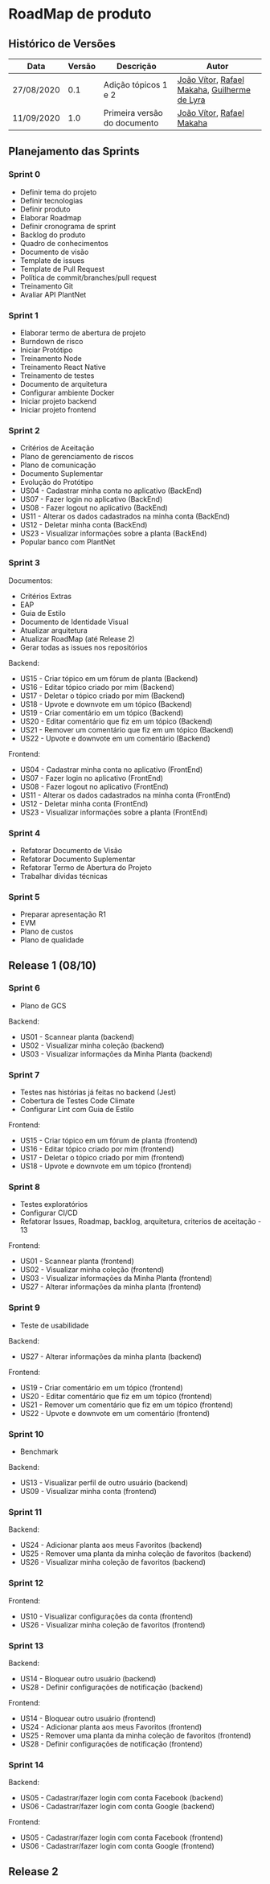 # RoadMap de produto

## Histórico de Versões

|Data           |Versão     |Descrição          |Autor                   |
| ----------------------------| --------------------------- | ------------------------------------  | ----------------------|
|27/08/2020|0.1| Adição tópicos 1 e 2 |[João Vítor](http://github.com/joaovitorml), [Rafael Makaha](http://github.com/rafaelmakaha), [Guilherme de Lyra](http://github.com/guilhermedlyra) |
|11/09/2020|1.0| Primeira versão do documento |[João Vítor](http://github.com/joaovitorml), [Rafael Makaha](http://github.com/rafaelmakaha) |

## Planejamento das Sprints

### Sprint 0

* Definir tema do projeto
* Definir tecnologias
* Definir produto
* Elaborar Roadmap
* Definir cronograma de sprint
* Backlog do produto
* Quadro de conhecimentos
* Documento de visão
* Template de issues
* Template de Pull Request
* Política de commit/branches/pull request
* Treinamento Git
* Avaliar API PlantNet
  
### Sprint 1

* Elaborar termo de abertura de projeto
* Burndown de risco
* Iniciar Protótipo
* Treinamento Node
* Treinamento React Native
* Treinamento de testes
* Documento de arquitetura
* Configurar ambiente Docker
* Iniciar projeto backend
* Iniciar projeto frontend
  
### Sprint 2

* Critérios de Aceitação
* Plano de gerenciamento de riscos
* Plano de comunicação
* Documento Suplementar
* Evolução do Protótipo
* US04 - Cadastrar minha conta no aplicativo (BackEnd)
* US07 - Fazer login no aplicativo (BackEnd)
* US08 - Fazer logout no aplicativo (BackEnd)
* US11 - Alterar os dados cadastrados na minha conta (BackEnd)
* US12 - Deletar minha conta (BackEnd)
* US23 - Visualizar informações sobre a planta (BackEnd)
* Popular banco com PlantNet

### Sprint 3

Documentos:

* Critérios Extras
* EAP
* Guia de Estilo
* Documento de Identidade Visual
* Atualizar arquitetura
* Atualizar RoadMap (até Release 2)
* Gerar todas as issues nos repositórios

Backend:

* US15 - Criar tópico em um fórum de planta (Backend)
* US16 - Editar tópico criado por mim (Backend)
* US17 - Deletar o tópico criado por mim (Backend)
* US18 - Upvote e downvote em um tópico (Backend)
* US19 - Criar comentário em um tópico (Backend)
* US20 - Editar comentário que fiz em um tópico (Backend)
* US21 - Remover um comentário que fiz em um tópico (Backend)
* US22 - Upvote e downvote em um comentário (Backend)

Frontend:

* US04 - Cadastrar minha conta no aplicativo (FrontEnd)
* US07 - Fazer login no aplicativo (FrontEnd)
* US08 - Fazer logout no aplicativo (FrontEnd)
* US11 - Alterar os dados cadastrados na minha conta (FrontEnd)
* US12 - Deletar minha conta (FrontEnd)
* US23 - Visualizar informações sobre a planta (FrontEnd)

### Sprint 4

* Refatorar Documento de Visão
* Refatorar Documento Suplementar
* Refatorar Termo de Abertura do Projeto
* Trabalhar dívidas técnicas

### Sprint 5

* Preparar apresentação R1
* EVM
* Plano de custos
* Plano de qualidade

## Release 1 (08/10)

### Sprint 6

* Plano de GCS

Backend:

* US01 - Scannear planta (backend)
* US02 - Visualizar minha coleção (backend)
* US03 - Visualizar informações da Minha Planta (backend)

### Sprint 7

* Testes nas histórias já feitas no backend (Jest)
* Cobertura de Testes Code Climate
* Configurar Lint com Guia de Estilo

Frontend:

* US15 - Criar tópico em um fórum de planta (frontend)
* US16 - Editar tópico criado por mim (frontend)
* US17 - Deletar o tópico criado por mim (frontend)
* US18 - Upvote e downvote em um tópico (frontend)

### Sprint 8

* Testes exploratórios
* Configurar CI/CD
* Refatorar Issues, Roadmap, backlog, arquitetura, criterios de aceitação - 13

Frontend:

* US01 - Scannear planta (frontend)
* US02 - Visualizar minha coleção (frontend)
* US03 - Visualizar informações da Minha Planta (frontend)
* US27 - Alterar informações da minha planta (frontend)
  
### Sprint 9

* Teste de usabilidade

Backend:

* US27 - Alterar informações da minha planta (backend)

Frontend:

* US19 - Criar comentário em um tópico (frontend)
* US20 - Editar comentário que fiz em um tópico (frontend)
* US21 - Remover um comentário que fiz em um tópico (frontend)
* US22 - Upvote e downvote em um comentário (frontend)

### Sprint 10

* Benchmark

Backend:

* US13 - Visualizar perfil de outro usuário (backend)
* US09 - Visualizar minha conta (frontend)

### Sprint 11

Backend:

* US24 - Adicionar planta aos meus Favoritos (backend)
* US25 - Remover uma planta da minha coleção de favoritos (backend)
* US26 - Visualizar minha coleção de favoritos (backend)

### Sprint 12

Frontend:

* US10 - Visualizar configurações da conta (frontend)
* US26 - Visualizar minha coleção de favoritos (frontend)

### Sprint 13

Backend:

* US14 - Bloquear outro usuário (backend)
* US28 - Definir configurações de notificação (backend)

Frontend:

* US14 - Bloquear outro usuário (frontend)
* US24 - Adicionar planta aos meus Favoritos (frontend)
* US25 - Remover uma planta da minha coleção de favoritos (frontend)
* US28 - Definir configurações de notificação (frontend)

### Sprint 14

Backend:

* US05 - Cadastrar/fazer login com conta Facebook (backend)
* US06 - Cadastrar/fazer login com conta Google (backend)

Frontend:

* US05 - Cadastrar/fazer login com conta Facebook (frontend)
* US06 - Cadastrar/fazer login com conta Google (frontend)

## Release 2
